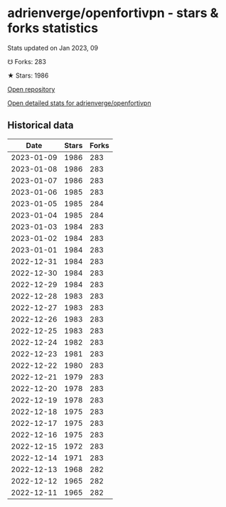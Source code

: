 # adrienverge/openfortivpn - stars & forks statistics

Stats updated on Jan 2023, 09

☋ Forks: 283

★ Stars: 1986

[Open repository](https://github.com/adrienverge/openfortivpn)

[Open detailed stats for adrienverge/openfortivpn](https://reviewgithub.com/rep/adrienverge/openfortivpn)

## Historical data
| Date | Stars | Forks |
|------|-------|-------|
| 2023-01-09 | 1986 | 283 | 
| 2023-01-08 | 1986 | 283 | 
| 2023-01-07 | 1986 | 283 | 
| 2023-01-06 | 1985 | 283 | 
| 2023-01-05 | 1985 | 284 | 
| 2023-01-04 | 1985 | 284 | 
| 2023-01-03 | 1984 | 283 | 
| 2023-01-02 | 1984 | 283 | 
| 2023-01-01 | 1984 | 283 | 
| 2022-12-31 | 1984 | 283 | 
| 2022-12-30 | 1984 | 283 | 
| 2022-12-29 | 1984 | 283 | 
| 2022-12-28 | 1983 | 283 | 
| 2022-12-27 | 1983 | 283 | 
| 2022-12-26 | 1983 | 283 | 
| 2022-12-25 | 1983 | 283 | 
| 2022-12-24 | 1982 | 283 | 
| 2022-12-23 | 1981 | 283 | 
| 2022-12-22 | 1980 | 283 | 
| 2022-12-21 | 1979 | 283 | 
| 2022-12-20 | 1978 | 283 | 
| 2022-12-19 | 1978 | 283 | 
| 2022-12-18 | 1975 | 283 | 
| 2022-12-17 | 1975 | 283 | 
| 2022-12-16 | 1975 | 283 | 
| 2022-12-15 | 1972 | 283 | 
| 2022-12-14 | 1971 | 283 | 
| 2022-12-13 | 1968 | 282 | 
| 2022-12-12 | 1965 | 282 | 
| 2022-12-11 | 1965 | 282 | 

